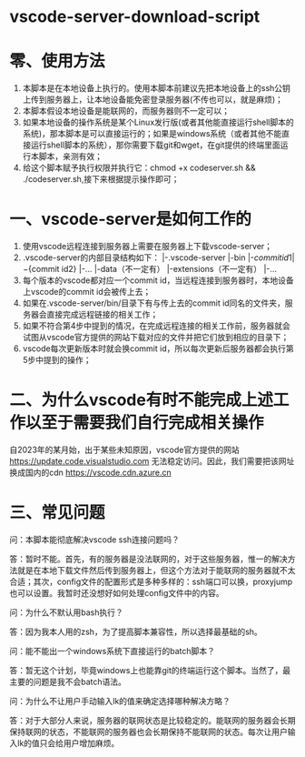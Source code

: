 # vscode-server-download-script


# 零、使用方法


1. 本脚本是在本地设备上执行的。使用本脚本前建议先把本地设备上的ssh公钥上传到服务器上，让本地设备能免密登录服务器(不传也可以，就是麻烦)；
2. 本脚本假设本地设备是能联网的，而服务器则不一定可以；
3. 如果本地设备的操作系统是某个Linux发行版(或者其他能直接运行shell脚本的系统)，那本脚本是可以直接运行的；如果是windows系统（或者其他不能直接运行shell脚本的系统），那你需要下载git和wget，在git提供的终端里面运行本脚本，亲测有效；
4. 给这个脚本赋予执行权限并执行它：chmod +x codeserver.sh && ./codeserver.sh,接下来根据提示操作即可；


# 一、vscode-server是如何工作的


1. 使用vscode远程连接到服务器上需要在服务器上下载vscode-server；
2. .vscode-server的内部目录结构如下：
  |-.vscode-server
    |-bin
      |-${commit id1}
      |-${commit id2}
    |-...
    |-data（不一定有）
    |-extensions（不一定有）
    |-...
3. 每个版本的vscode都对应一个commit id，当远程连接到服务器时，本地设备上vscode的commit id会被传上去；
4. 如果在.vscode-server/bin/目录下有与传上去的commit id同名的文件夹，服务器会直接完成远程链接的相关工作；
5. 如果不符合第4步中提到的情况，在完成远程连接的相关工作前，服务器就会试图从vscode官方提供的网站下载对应的文件并把它们放到相应的目录下；
6. vscode每次更新版本时就会换commit id，所以每次更新后服务器都会执行第5步中提到的操作；


# 二、为什么vscode有时不能完成上述工作以至于需要我们自行完成相关操作


  自2023年的某月始，出于某些未知原因，vscode官方提供的网站 https://update.code.visualstudio.com 无法稳定访问。因此，我们需要把该网址换成国内的cdn https://vscode.cdn.azure.cn


# 三、常见问题


问：本脚本能彻底解决vscode ssh连接问题吗？

答：暂时不能。首先，有的服务器是没法联网的，对于这些服务器，惟一的解决方法就是在本地下载文件然后传到服务器上，但这个方法对于能联网的服务器就不太合适；其次，config文件的配置形式是多种多样的：ssh端口可以换，proxyjump也可以设置。我暂时还没想好如何处理config文件中的内容。

问：为什么不默认用bash执行？

答：因为我本人用的zsh，为了提高脚本兼容性，所以选择最基础的sh。

问：能不能出一个windows系统下直接运行的batch脚本？

答：暂无这个计划，毕竟windows上也能靠git的终端运行这个脚本。当然了，最主要的问题是我不会batch语法。

问：为什么不让用户手动输入lk的值来确定选择哪种解决方略？

答：对于大部分人来说，服务器的联网状态是比较稳定的。能联网的服务器会长期保持联网的状态，不能联网的服务器也会长期保持不能联网的状态。每次让用户输入lk的值只会给用户增加麻烦。
